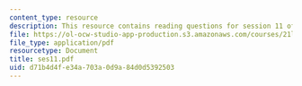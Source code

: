 ```yaml
---
content_type: resource
description: This resource contains reading questions for session 11 of the course.
file: https://ol-ocw-studio-app-production.s3.amazonaws.com/courses/21l-423j-introduction-to-anglo-american-folk-music-fall-2005/d71b4d4fe34a703a0d9a84d0d5392503_ses11.pdf
file_type: application/pdf
resourcetype: Document
title: ses11.pdf
uid: d71b4d4f-e34a-703a-0d9a-84d0d5392503
---
```

